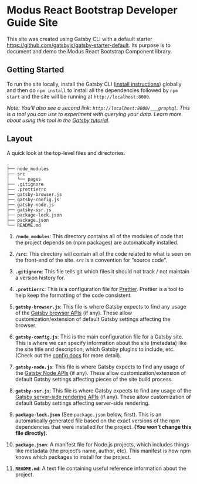 # Modus React Bootstrap Developer Guide Site

This site was created using Gatsby CLI with a default starter https://github.com/gatsbyjs/gatsby-starter-default. Its purpose is to document and demo the Modus React Bootstrap Component library.

## Getting Started

To run the site locally, install the Gatsby CLI ([install instructions](https://www.gatsbyjs.com/docs/tutorial/part-0/#gatsby-cli)) globally and then do `npm install` to install all the dependencies followed by `npm start` and the site will be running at `http://localhost:8000`.

_Note: You'll also see a second link: _`http://localhost:8000/___graphql`_. This is a tool you can use to experiment with querying your data. Learn more about using this tool in the [Gatsby tutorial](https://www.gatsbyjs.com/tutorial/part-five/#introducing-graphiql)._

## Layout

A quick look at the top-level files and directories.

    .
    ├── node_modules
    ├── src
    │   └── pages
    ├── .gitignore
    ├── .prettierrc
    ├── gatsby-browser.js
    ├── gatsby-config.js
    ├── gatsby-node.js
    ├── gatsby-ssr.js
    ├── package-lock.json
    ├── package.json
    └── README.md

1.  **`/node_modules`**: This directory contains all of the modules of code that the project depends on (npm packages) are automatically installed.

2.  **`/src`**: This directory will contain all of the code related to what is seen on the front-end of the site. `src` is a convention for “source code”.

3.  **`.gitignore`**: This file tells git which files it should not track / not maintain a version history for.

4.  **`.prettierrc`**: This is a configuration file for [Prettier](https://prettier.io/). Prettier is a tool to help keep the formatting of the code consistent.

5.  **`gatsby-browser.js`**: This file is where Gatsby expects to find any usage of the [Gatsby browser APIs](https://www.gatsbyjs.com/docs/reference/config-files/gatsby-browser/) (if any). These allow customization/extension of default Gatsby settings affecting the browser.

6.  **`gatsby-config.js`**: This is the main configuration file for a Gatsby site. This is where we can specify information about the site (metadata) like the site title and description, which Gatsby plugins to include, etc. (Check out the [config docs](https://www.gatsbyjs.com/docs/reference/config-files/gatsby-config/) for more detail).

7.  **`gatsby-node.js`**: This file is where Gatsby expects to find any usage of the [Gatsby Node APIs](https://www.gatsbyjs.com/docs/reference/config-files/gatsby-node/) (if any). These allow customization/extension of default Gatsby settings affecting pieces of the site build process.

8.  **`gatsby-ssr.js`**: This file is where Gatsby expects to find any usage of the [Gatsby server-side rendering APIs](https://www.gatsbyjs.com/docs/reference/config-files/gatsby-ssr/) (if any). These allow customization of default Gatsby settings affecting server-side rendering.

9. **`package-lock.json`** (See `package.json` below, first). This is an automatically generated file based on the exact versions of the npm dependencies that were installed for the project. **(You won’t change this file directly).**

10. **`package.json`**: A manifest file for Node.js projects, which includes things like metadata (the project’s name, author, etc). This manifest is how npm knows which packages to install for the project.

11. **`README.md`**: A text file containing useful reference information about the project.

